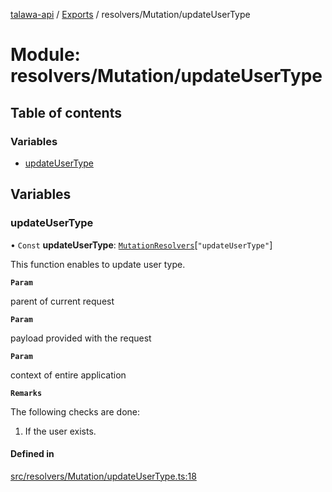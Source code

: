 [talawa-api](../README.md) / [Exports](../modules.md) / resolvers/Mutation/updateUserType

# Module: resolvers/Mutation/updateUserType

## Table of contents

### Variables

- [updateUserType](resolvers_Mutation_updateUserType.md#updateusertype)

## Variables

### updateUserType

• `Const` **updateUserType**: [`MutationResolvers`](types_generatedGraphQLTypes.md#mutationresolvers)[``"updateUserType"``]

This function enables to update user type.

**`Param`**

parent of current request

**`Param`**

payload provided with the request

**`Param`**

context of entire application

**`Remarks`**

The following checks are done:
1. If the user exists.

#### Defined in

[src/resolvers/Mutation/updateUserType.ts:18](https://github.com/PalisadoesFoundation/talawa-api/blob/fe9d65c/src/resolvers/Mutation/updateUserType.ts#L18)
